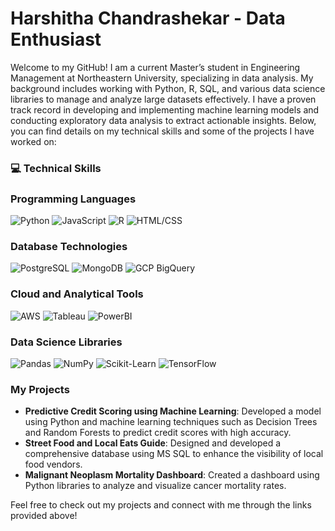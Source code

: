 # Harshitha Chandrashekar - Data Enthusiast

Welcome to my GitHub! I am a current Master’s student in Engineering Management at Northeastern University, specializing in data analysis. My background includes working with Python, R, SQL, and various data science libraries to manage and analyze large datasets effectively. I have a proven track record in developing and implementing machine learning models and conducting exploratory data analysis to extract actionable insights. Below, you can find details on my technical skills and some of the projects I have worked on:

### 💻 Technical Skills

### Programming Languages
  ![Python](https://img.shields.io/badge/-Python-3776AB?style=for-the-badge&logo=python&logoColor=white)
  ![JavaScript](https://img.shields.io/badge/-JavaScript-F0DB4F?style=for-the-badge&logo=javascript&logoColor=black)
  ![R](https://img.shields.io/badge/-R-276DC3?style=for-the-badge&logo=r&logoColor=white)
  ![HTML/CSS](https://img.shields.io/badge/-HTML5/CSS3-E34F26?style=for-the-badge&logo=html5&logoColor=white)
  
### Database Technologies
  ![PostgreSQL](https://img.shields.io/badge/-PostgreSQL-336791?style=for-the-badge&logo=postgresql&logoColor=white)
  ![MongoDB](https://img.shields.io/badge/-MongoDB-47A248?style=for-the-badge&logo=mongodb&logoColor=white)
  ![GCP BigQuery](https://img.shields.io/badge/-GCP%20BigQuery-4285F4?style=for-the-badge&logo=google-cloud&logoColor=white)

### Cloud and Analytical Tools
  ![AWS](https://img.shields.io/badge/-AWS-232F3E?style=for-the-badge&logo=amazon-aws&logoColor=white)
  ![Tableau](https://img.shields.io/badge/-Tableau-E97627?style=for-the-badge&logo=tableau&logoColor=white)
  ![PowerBI](https://img.shields.io/badge/-PowerBI-F2C811?style=for-the-badge&logo=power-bi&logoColor=black)
  
### Data Science Libraries
  ![Pandas](https://img.shields.io/badge/-Pandas-150458?style=for-the-badge&logo=pandas&logoColor=white)
  ![NumPy](https://img.shields.io/badge/-NumPy-013243?style=for-the-badge&logo=numpy&logoColor=white)
  ![Scikit-Learn](https://img.shields.io/badge/-Scikit--learn-F7931E?style=for-the-badge&logo=scikit-learn&logoColor=white)
  ![TensorFlow](https://img.shields.io/badge/-TensorFlow-FF6F00?style=for-the-badge&logo=tensorflow&logoColor=white)

### My Projects
- **Predictive Credit Scoring using Machine Learning**: Developed a model using Python and machine learning techniques such as Decision Trees and Random Forests to predict credit scores with high accuracy.
- **Street Food and Local Eats Guide**: Designed and developed a comprehensive database using MS SQL to enhance the visibility of local food vendors.
- **Malignant Neoplasm Mortality Dashboard**: Created a dashboard using Python libraries to analyze and visualize cancer mortality rates.

Feel free to check out my projects and connect with me through the links provided above!
